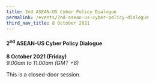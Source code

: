 ```yaml
---
title: 2nd ASEAN-US Cyber Policy Dialogue
permalink: /events/2nd-asean-us-cyber-policy-dialogue
third_nav_title: 8 October 2021
---
```

#### **2<sup>nd</sup> ASEAN-US Cyber Policy Dialogue**

**8 October 2021 (Friday)**  
*9.00am to 11.00am (GMT +8)*

This is a closed-door session.
